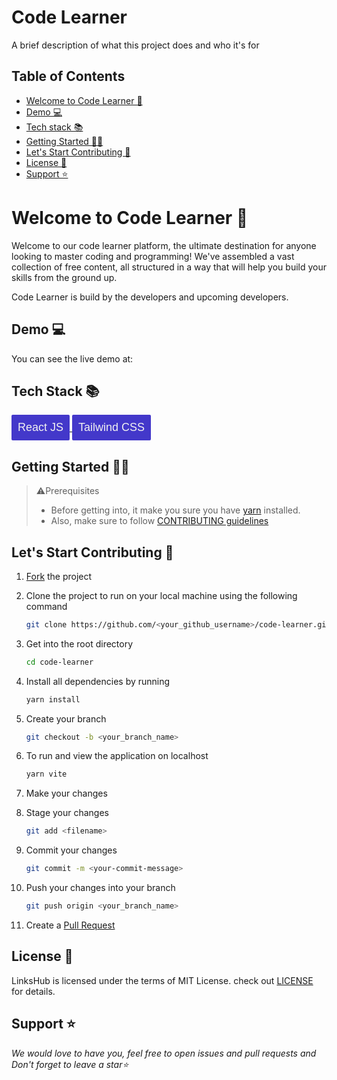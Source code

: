 # Code Learner

A brief description of what this project does and who it's for

## Table of Contents

- [Welcome to Code Learner 👋](#welcome-to-codelearner-)
- [Demo 💻](#demo-)
- [Tech stack 📚](#tech-stack-)
- [Getting Started 👩‍💻](#getting-started-)
- [Let's Start Contributing 🌟](#lets-start-contributing-)
- [License 📝](#license-)
- [Support ⭐](#support-)

<a name="welcome-to-codelearner"></a>

# Welcome to Code Learner 👋

Welcome to our code learner platform, the ultimate destination for anyone looking to master coding and programming! We've assembled a vast collection of free content, all structured in a way that will help you build your skills from the ground up.

Code Learner is build by the developers and upcoming developers.

<a name="demo"></a>

## Demo 💻

You can see the live demo at:

<a name="tech-stack"></a>

## Tech Stack 📚

<p>
  <a href="https://react.dev/">
    <button style="background:#4338ca; outline:none; border:none; font-size:18px; padding:10px; color:#f1f1f1; border-radius:2px;">React JS</button>
  </a>
  <a href="https://tailwindcss.com/">
    <button style="background:#4338ca; outline:none; border:none; font-size:18px; padding:10px; color:#f1f1f1; border-radius:2px;">Tailwind CSS</button>
  </a>
  
</p>

<a name="getting-started"></a>

## Getting Started 👩‍💻

> ⚠️Prerequisites
>
> - Before getting into, it make you sure you have [yarn](https://yarnpkg.com/cli/install) installed.
> - Also, make sure to follow [CONTRIBUTING guidelines](https://github.com/rupali-codes/LinksHub/blob/main/CONTRIBUTING.md)

<a name="lets-start-contributing"></a>

## Let's Start Contributing 🌟

1. [Fork](https://github.com/techysiddhant/code-learner/compare/fork) the project
2. Clone the project to run on your local machine using the following command

   ```sh
   git clone https://github.com/<your_github_username>/code-learner.git
   ```

3. Get into the root directory

   ```sh
   cd code-learner
   ```

4. Install all dependencies by running

   ```sh
   yarn install
   ```

5. Create your branch

   ```sh
   git checkout -b <your_branch_name>
   ```

6. To run and view the application on localhost

   ```sh
   yarn vite
   ```

7. Make your changes

8. Stage your changes

   ```sh
   git add <filename>
   ```

9. Commit your changes

   ```sh
   git commit -m <your-commit-message>
   ```

10. Push your changes into your branch

    ```sh
    git push origin <your_branch_name>
    ```

11. Create a [Pull Request](https://github.com/techysiddhant/code-learner/compare)

<a name="license"></a>

## License 📝

LinksHub is licensed under the terms of MIT License. check out [LICENSE](https://github.com/techysiddhant/code-learner/blob/main/LICENSE) for details.

<a name="support"></a>

## Support ⭐

_We would love to have you, feel free to open issues and pull requests and Don't forget to leave a star⭐_
